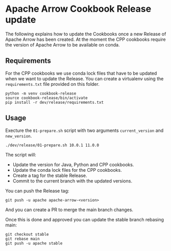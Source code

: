 <!---
  Licensed to the Apache Software Foundation (ASF) under one
  or more contributor license agreements.  See the NOTICE file
  distributed with this work for additional information
  regarding copyright ownership.  The ASF licenses this file
  to you under the Apache License, Version 2.0 (the
  "License"); you may not use this file except in compliance
  with the License.  You may obtain a copy of the License at

    http://www.apache.org/licenses/LICENSE-2.0

  Unless required by applicable law or agreed to in writing,
  software distributed under the License is distributed on an
  "AS IS" BASIS, WITHOUT WARRANTIES OR CONDITIONS OF ANY
  KIND, either express or implied.  See the License for the
  specific language governing permissions and limitations
  under the License.
-->

# Apache Arrow Cookbook Release update

The following explains how to update the Cookbooks once a new Release
of Apache Arrow has been created. At the moment the CPP cookbooks require
the version of Apache Arrow to be available on conda.

## Requirements

For the CPP cookbooks we use conda lock files that have to be updated
when we want to update the Release. You can create a virtualenv using
the `requirements.txt` file provided on this folder.

```
python -m venv cookbook-release
source cookbook-release/bin/activate
pip install -r dev/release/requirements.txt
```

## Usage

Execture the `01-prepare.sh` script with two arguments `current_version`
and `new_version`.

```
./dev/release/01-prepare.sh 10.0.1 11.0.0
```

The script will:

- Update the version for Java, Python and CPP cookbooks.
- Update the conda lock files for the CPP cookbooks.
- Create a tag for the stable Release.
- Commit to the current branch with the updated versions.

You can push the Release tag:

```
git push -u apache apache-arrow-<version>
```

And you can create a PR to merge the main branch changes.

Once this is done and approved you can update the stable branch rebasing main:

```
git checkout stable
git rebase main
git push -u apache stable
```
